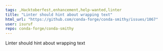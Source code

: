 ```yaml
---
tags: ,Hacktoberfest,enhancement,help-wanted,linter
title: "Linter should hint about wrapping text"
html_url: "https://github.com/conda-forge/conda-smithy/issues/1067"
user: isuruf
repo: conda-forge/conda-smithy
---
```


Linter should hint about wrapping text